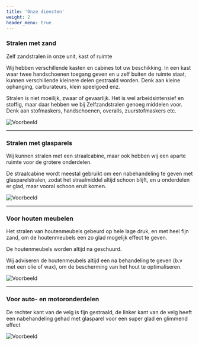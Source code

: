 ```yaml
---
title: 'Onze diensten'
weight: 2
header_menu: true
---
```


### Stralen met zand

Zelf zandstralen in onze unit, kast of ruimte

Wij hebben verschillende kasten en cabines tot uw beschikking. In een kast waar twee handschoenen toegang geven en u zelf buiten de ruimte staat, kunnen verschillende kleinere delen gestraald worden. Denk aan kleine ophanging, carburateurs, klein speelgoed enz.

Stralen is niet moeilijk, zwaar of gevaarlijk. Het is wel arbeidsintensief en stoffig, maar daar hebben we bij Zelfzandstralen genoeg middelen voor. Denk aan stofmaskers, handschoenen, overalls, zuurstofmaskers etc. 

![Voorbeeld](images/apparatuur.jpg)

---

### Stralen met glasparels

Wij kunnen stralen met een straalcabine, maar ook hebben wij een aparte ruimte voor de grotere onderdelen.

De straalcabine wordt meestal gebruikt om een nabehandeling te geven met glasparelstralen, zodat het straalmiddel altijd schoon blijft, en u onderdelen er glad, maar vooral schoon eruit komen. 

![Voorbeeld](images/couveuse.jpg)

---

### Voor houten meubelen

Het stralen van houtenmeubels gebeurd op hele lage druk, en met heel fijn zand, om de houtenmeubels een zo glad mogelijk effect te geven.

De houtenmeubels worden altijd na geschuurd.

Wij adviseren de houtenmeubels altijd een na behandeling te geven (b.v met een olie of wax), om de bescherming van het hout te optimaliseren.

![Voorbeeld](images/kist-voor-na.jpg)

---

### Voor auto- en motoronderdelen

De rechter kant van de velg is fijn gestraald, de linker kant van de velg heeft een nabehandeling gehad met glasparel voor een super glad en glimmend effect 

![Voorbeeld](images/velg.jpg)
